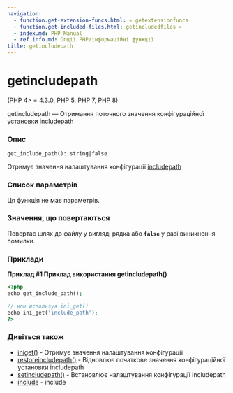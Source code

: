 ```yaml
---
navigation:
  - function.get-extension-funcs.html: « getextensionfuncs
  - function.get-included-files.html: getincludedfiles »
  - index.md: PHP Manual
  - ref.info.md: Опції PHP/інформаційні функції
title: getincludepath
---
```

# getincludepath

(PHP 4> = 4.3.0, PHP 5, PHP 7, PHP 8)

getincludepath — Отримання поточного значення конфігураційної установки includepath

### Опис

```methodsynopsis
get_include_path(): string|false
```

Отримує значення налаштування конфігурації [includepath](ini.core.html#ini.include-path)

### Список параметрів

Ця функція не має параметрів.

### Значення, що повертаються

Повертає шлях до файлу у вигляді рядка або **`false`** у разі виникнення помилки.

### Приклади

**Приклад #1 Приклад використання **getincludepath()****

```php
<?php
echo get_include_path();

// или используя ini_get()
echo ini_get('include_path');
?>
```

### Дивіться також

-   [iniget()](function.ini-get.html) - Отримує значення налаштування конфігурації
-   [restoreincludepath()](function.restore-include-path.html) - Відновлює початкове значення конфігураційної установки includepath
-   [setincludepath()](function.set-include-path.html) - Встановлює налаштування конфігурації includepath
-   [include](function.include.md) - include
